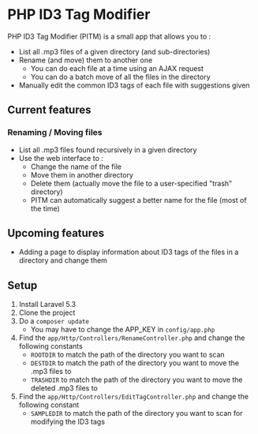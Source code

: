 # PHP ID3 Tag Modifier

PHP ID3 Tag Modifier (PITM) is a small app that allows you to :
* List all .mp3 files of a given directory (and sub-directories)
* Rename (and move) them to another one
    * You can do each file at a time using an AJAX request
    * You can do a batch move of all the files in the directory
* Manually edit the common ID3 tags of each file with suggestions given

## Current features
### Renaming / Moving files
* List all .mp3 files found recursively in a given directory
* Use the web interface to :
    * Change the name of the file
    * Move them in another directory
    * Delete them (actually move the file to a user-specified "trash" directory)
    * PITM can automatically suggest a better name for the file (most of the time)

## Upcoming features
* Adding a page to display information about ID3 tags of the files in a directory and change them

## Setup
1. Install Laravel 5.3
2. Clone the project
3. Do a `composer update`
    * You may have to change the APP_KEY in `config/app.php`
4. Find the `app/Http/Controllers/RenameController.php` and change the following constants
    * `ROOTDIR` to match the path of the directory you want to scan
    * `DESTDIR` to match the path of the directory you want to move the .mp3 files to
    * `TRASHDIR` to match the path of the directory you want to move the deleted .mp3 files to
5. Find the `app/Http/Controllers/EditTagController.php` and change the following constant
    * `SAMPLEDIR` to match the path of the directory you want to scan for modifying the ID3 tags